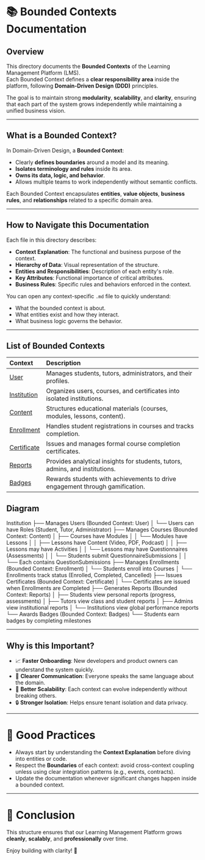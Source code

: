 # 📚 Bounded Contexts Documentation

## Overview

This directory documents the **Bounded Contexts** of the Learning Management Platform (LMS).  
Each Bounded Context defines a **clear responsibility area** inside the platform, following **Domain-Driven Design (DDD)** principles.

The goal is to maintain strong **modularity**, **scalability**, and **clarity**, ensuring that each part of the system grows independently while maintaining a unified business vision.

---

## What is a Bounded Context?

In Domain-Driven Design, a **Bounded Context**:

- Clearly **defines boundaries** around a model and its meaning.
- **Isolates terminology and rules** inside its area.
- **Owns its data, logic, and behavior**.
- Allows multiple teams to work independently without semantic conflicts.

Each Bounded Context encapsulates **entities**, **value objects**, **business rules**, and **relationships** related to a specific domain area.

---

## How to Navigate this Documentation

Each file in this directory describes:

- **Context Explanation**: The functional and business purpose of the context.
- **Hierarchy of Data**: Visual representation of the structure.
- **Entities and Responsibilities**: Description of each entity's role.
- **Key Attributes**: Functional importance of critical attributes.
- **Business Rules**: Specific rules and behaviors enforced in the context.

You can open any context-specific `.md` file to quickly understand:

- What the bounded context is about.
- What entities exist and how they interact.
- What business logic governs the behavior.

---

## List of Bounded Contexts

| Context          | Description |
|:-----------------|:------------|
| [User](./user.md) | Manages students, tutors, administrators, and their profiles. |
| [Institution](./institution.md) | Organizes users, courses, and certificates into isolated institutions. |
| [Content](./content.md) | Structures educational materials (courses, modules, lessons, content). |
| [Enrollment](./enrollment.md) | Handles student registrations in courses and tracks completion. |
| [Certificate](./certificate.md) | Issues and manages formal course completion certificates. |
| [Reports](./reports.md) | Provides analytical insights for students, tutors, admins, and institutions. |
| [Badges](./badges.md) | Rewards students with achievements to drive engagement through gamification. |


## Diagram

Institution
  ├── Manages Users (Bounded Context: User)
  │     └── Users can have Roles (Student, Tutor, Administrator)
  ├── Manages Courses (Bounded Context: Content)
  │     ├── Courses have Modules
  │     │     └── Modules have Lessons
  │     │           ├── Lessons have Content (Video, PDF, Podcast)
  │     │           ├── Lessons may have Activities
  │     │           └── Lessons may have Questionnaires (Assessments)
  │     │                 └── Students submit QuestionnaireSubmissions
  │     │                       └── Each contains QuestionSubmissions
  ├── Manages Enrollments (Bounded Context: Enrollment)
  │     └── Students enroll into Courses
  │           └── Enrollments track status (Enrolled, Completed, Cancelled)
  ├── Issues Certificates (Bounded Context: Certificate)
  │     └── Certificates are issued when Enrollments are Completed
  ├── Generates Reports (Bounded Context: Reports)
  │     ├── Students view personal reports (progress, assessments)
  │     ├── Tutors view class and student reports
  │     ├── Admins view institutional reports
  │     └── Institutions view global performance reports
  └── Awards Badges (Bounded Context: Badges)
        └── Students earn badges by completing milestones



---

## Why is this Important?

- 📈 **Faster Onboarding**: New developers and product owners can understand the system quickly.
- 🧠 **Clearer Communication**: Everyone speaks the same language about the domain.
- 🚀 **Better Scalability**: Each context can evolve independently without breaking others.
- 🔒 **Stronger Isolation**: Helps ensure tenant isolation and data privacy.

---

# 📌 Good Practices

- Always start by understanding the **Context Explanation** before diving into entities or code.
- Respect the **Boundaries** of each context: avoid cross-context coupling unless using clear integration patterns (e.g., events, contracts).
- Update the documentation whenever significant changes happen inside a bounded context.

---

# 🎯 Conclusion

This structure ensures that our Learning Management Platform grows **cleanly**, **scalably**, and **professionally** over time.

Enjoy building with clarity! 🚀